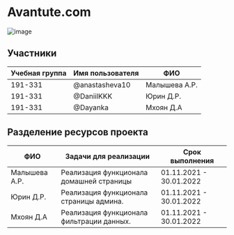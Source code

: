 # Avantute.com
![image](https://user-images.githubusercontent.com/66255691/145226434-b15fe266-f7c5-437c-a468-6e27608dcffb.png)

## Участники

|  Учебная группа | Имя пользователя  | ФИО  |
| ------------ | ------------ | ------------ |
| 191-331  | @anastasheva10 | Малышева А.Р.  |
| 191-331  | @DaniilKKK     |  Юрин Д.Р.     |
| 191-331  | @Dayanka    |  Мхоян Д.А     |

## Разделение ресурсов проекта

|  ФИО | Задачи для реализации  | Срок выполнения  |
| ------------ | ------------ | ------------ |
| Малышева А.Р.| Реализация функционала домашней страницы | 01.11.2021 - 30.01.2022 |
| Юрин Д.Р.    | Реализация функционала страницы админа.  | 01.11.2021 - 30.01.2022 |
| Мхоян Д.А    | Реализация функционала фильтрации данных.| 01.11.2021 - 30.01.2022 |

